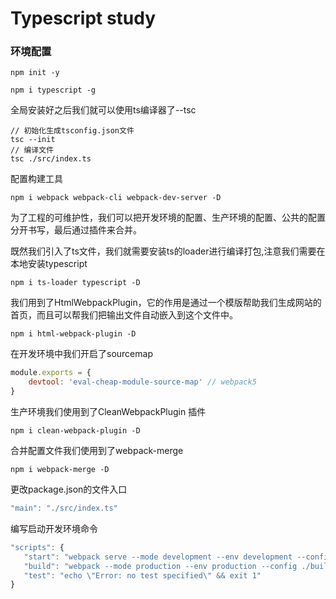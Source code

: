 # Typescript study

### 环境配置

```
npm init -y
```

```
npm i typescript -g
```

全局安装好之后我们就可以使用ts编译器了--tsc

```
// 初始化生成tsconfig.json文件
tsc --init
// 编译文件
tsc ./src/index.ts
```

配置构建工具

```
npm i webpack webpack-cli webpack-dev-server -D
```

为了工程的可维护性，我们可以把开发环境的配置、生产环境的配置、公共的配置分开书写，最后通过插件来合并。

既然我们引入了ts文件，我们就需要安装ts的loader进行编译打包,注意我们需要在本地安装typescript

```
npm i ts-loader typescript -D
```

我们用到了HtmlWebpackPlugin，它的作用是通过一个模版帮助我们生成网站的首页，而且可以帮我们把输出文件自动嵌入到这个文件中。

```
npm i html-webpack-plugin -D
```

在开发环境中我们开启了sourcemap

```javascript
module.exports = {
    devtool: 'eval-cheap-module-source-map' // webpack5
}
```

生产环境我们使用到了CleanWebpackPlugin 插件

```
npm i clean-webpack-plugin -D
```

合并配置文件我们使用到了webpack-merge

```
npm i webpack-merge -D
```

更改package.json的文件入口

```javascript
"main": "./src/index.ts"
```

编写启动开发环境命令

```javascript
"scripts": {
   "start": "webpack serve --mode development --env development --config ./build/webpack.config.js",
   "build": "webpack --mode production --env production --config ./build/webpack.config.js"
   "test": "echo \"Error: no test specified\" && exit 1"
}
```



#### 